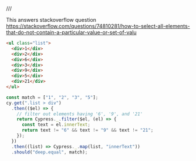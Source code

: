 /// <reference types="cypress" />

This answers stackoverflow question
https://stackoverflow.com/questions/74810281/how-to-select-all-elements-that-do-not-contain-a-particular-value-or-set-of-valu

<!-- fiddle Find text not containing certain text -->

```html
<ul class="list">
  <div>1</div>
  <div>2</div>
  <div>6</div>
  <div>3</div>
  <div>9</div>
  <div>5</div>
  <div>21</div>
</ul>
```

```js
const match = ["1", "2", "3", "5"];
cy.get(".list > div")
  .then(($el) => {
    // filter out elements having '6', '9', and '21'
    return Cypress._.filter($el, (el) => {
      const text = el.innerText;
      return text != "6" && text != "9" && text != "21";
    });
  })
  .then((list) => Cypress._.map(list, "innerText"))
  .should("deep.equal", match);
```

<!-- fiddle-end -->
